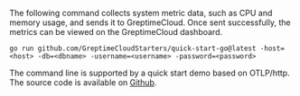 
The following command collects system metric data, such as CPU and memory usage, and sends it to GreptimeCloud. Once sent successfully, the metrics can be viewed on the GreptimeCloud dashboard.

```shell
go run github.com/GreptimeCloudStarters/quick-start-go@latest -host=<host> -db=<dbname> -username=<username> -password=<password>
```

The command line is supported by a quick start demo based on OTLP/http. The source code is available on [Github](https://github.com/GreptimeCloudStarters/quick-start-go).
